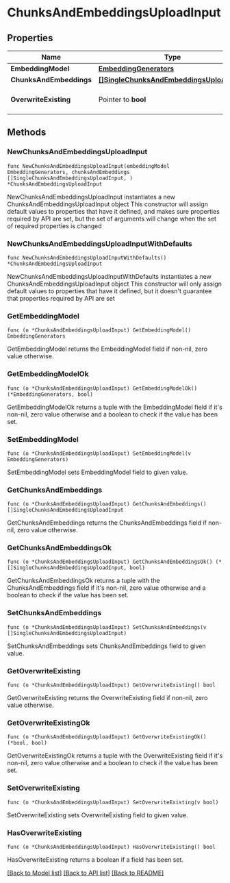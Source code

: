 # ChunksAndEmbeddingsUploadInput

## Properties

Name | Type | Description | Notes
------------ | ------------- | ------------- | -------------
**EmbeddingModel** | [**EmbeddingGenerators**](EmbeddingGenerators.md) |  | 
**ChunksAndEmbeddings** | [**[]SingleChunksAndEmbeddingsUploadInput**](SingleChunksAndEmbeddingsUploadInput.md) |  | 
**OverwriteExisting** | Pointer to **bool** |  | [optional] [default to false]

## Methods

### NewChunksAndEmbeddingsUploadInput

`func NewChunksAndEmbeddingsUploadInput(embeddingModel EmbeddingGenerators, chunksAndEmbeddings []SingleChunksAndEmbeddingsUploadInput, ) *ChunksAndEmbeddingsUploadInput`

NewChunksAndEmbeddingsUploadInput instantiates a new ChunksAndEmbeddingsUploadInput object
This constructor will assign default values to properties that have it defined,
and makes sure properties required by API are set, but the set of arguments
will change when the set of required properties is changed

### NewChunksAndEmbeddingsUploadInputWithDefaults

`func NewChunksAndEmbeddingsUploadInputWithDefaults() *ChunksAndEmbeddingsUploadInput`

NewChunksAndEmbeddingsUploadInputWithDefaults instantiates a new ChunksAndEmbeddingsUploadInput object
This constructor will only assign default values to properties that have it defined,
but it doesn't guarantee that properties required by API are set

### GetEmbeddingModel

`func (o *ChunksAndEmbeddingsUploadInput) GetEmbeddingModel() EmbeddingGenerators`

GetEmbeddingModel returns the EmbeddingModel field if non-nil, zero value otherwise.

### GetEmbeddingModelOk

`func (o *ChunksAndEmbeddingsUploadInput) GetEmbeddingModelOk() (*EmbeddingGenerators, bool)`

GetEmbeddingModelOk returns a tuple with the EmbeddingModel field if it's non-nil, zero value otherwise
and a boolean to check if the value has been set.

### SetEmbeddingModel

`func (o *ChunksAndEmbeddingsUploadInput) SetEmbeddingModel(v EmbeddingGenerators)`

SetEmbeddingModel sets EmbeddingModel field to given value.


### GetChunksAndEmbeddings

`func (o *ChunksAndEmbeddingsUploadInput) GetChunksAndEmbeddings() []SingleChunksAndEmbeddingsUploadInput`

GetChunksAndEmbeddings returns the ChunksAndEmbeddings field if non-nil, zero value otherwise.

### GetChunksAndEmbeddingsOk

`func (o *ChunksAndEmbeddingsUploadInput) GetChunksAndEmbeddingsOk() (*[]SingleChunksAndEmbeddingsUploadInput, bool)`

GetChunksAndEmbeddingsOk returns a tuple with the ChunksAndEmbeddings field if it's non-nil, zero value otherwise
and a boolean to check if the value has been set.

### SetChunksAndEmbeddings

`func (o *ChunksAndEmbeddingsUploadInput) SetChunksAndEmbeddings(v []SingleChunksAndEmbeddingsUploadInput)`

SetChunksAndEmbeddings sets ChunksAndEmbeddings field to given value.


### GetOverwriteExisting

`func (o *ChunksAndEmbeddingsUploadInput) GetOverwriteExisting() bool`

GetOverwriteExisting returns the OverwriteExisting field if non-nil, zero value otherwise.

### GetOverwriteExistingOk

`func (o *ChunksAndEmbeddingsUploadInput) GetOverwriteExistingOk() (*bool, bool)`

GetOverwriteExistingOk returns a tuple with the OverwriteExisting field if it's non-nil, zero value otherwise
and a boolean to check if the value has been set.

### SetOverwriteExisting

`func (o *ChunksAndEmbeddingsUploadInput) SetOverwriteExisting(v bool)`

SetOverwriteExisting sets OverwriteExisting field to given value.

### HasOverwriteExisting

`func (o *ChunksAndEmbeddingsUploadInput) HasOverwriteExisting() bool`

HasOverwriteExisting returns a boolean if a field has been set.


[[Back to Model list]](../README.md#documentation-for-models) [[Back to API list]](../README.md#documentation-for-api-endpoints) [[Back to README]](../README.md)


